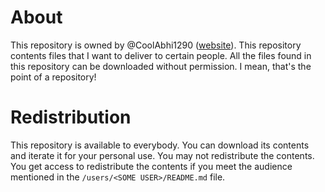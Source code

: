 # About
This repository is owned by @CoolAbhi1290 ([website](https://coolabhi1290.github.io/)). This repository contents files that I want to deliver to certain people. All the files found in this repository can be downloaded without permission. I mean, that's the point of a repository!

# Redistribution
This repository is available to everybody. You can download its contents and iterate it for your personal use. You may not redistribute the contents. You get access to redistribute the contents if you meet the audience mentioned in the `/users/<SOME USER>/README.md` file.
